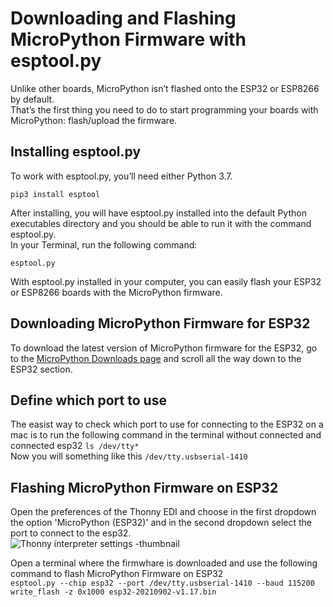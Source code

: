 # Downloading and Flashing MicroPython Firmware with esptool.py

Unlike other boards, MicroPython isn’t flashed onto the ESP32 or ESP8266 by default.  
That’s the first thing you need to do to start programming your boards with MicroPython: flash/upload the firmware.

## Installing esptool.py
To work with esptool.py, you’ll need either Python 3.7.

```pip3 install esptool```

After installing, you will have esptool.py installed into the default Python executables directory and you should be able to run it with the command esptool.py.  
In your Terminal, run the following command:

```esptool.py```

With esptool.py installed in your computer, you can easily flash your ESP32 or ESP8266 boards with the MicroPython firmware.

## Downloading MicroPython Firmware for ESP32
To download the latest version of MicroPython firmware for the ESP32, go to the [MicroPython Downloads page](https://micropython.org/download/#esp32) and scroll all the way down to the ESP32 section.

## Define which port to use
The easist way to check which port to use for connecting to the ESP32 on a mac is to run the following command in the terminal without connected and connected esp32
```ls /dev/tty*```  
Now you will something like this ```/dev/tty.usbserial-1410```

## Flashing MicroPython Firmware on ESP32
Open the preferences of the Thonny EDI and choose in the first dropdown the option 'MicroPython (ESP32)' and in the second dropdown select the port to connect to the esp32.  
![Thonny interpreter settings -thumbnail](/images/thonny_interpreter_01.png "thonny interpreter settings")





Open a terminal where the firmwhare is downloaded and use the following command to flash MicroPython Firmware on ESP32  
```esptool.py --chip esp32 --port /dev/tty.usbserial-1410 --baud 115200 write_flash -z 0x1000 esp32-20210902-v1.17.bin``` 

